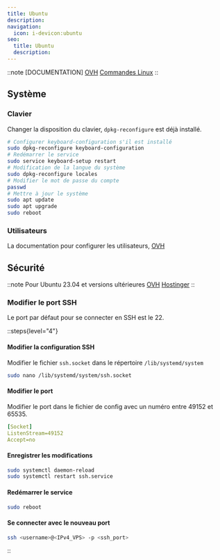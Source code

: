 ```yaml
---
title: Ubuntu
description: 
navigation:
  icon: i-devicon:ubuntu
seo:
  title: Ubuntu
  description: 
---
```



::note
[DOCUMENTATION]
[OVH](https://help.ovhcloud.com/csm/fr-vps-security-tips?id=kb_article_view&sysparm_article=KB0047708)
[Commandes Linux](https://www.hostinger.fr/tutoriels/commandes-linux)
::

## Système

### Clavier

Changer la disposition du clavier, `dpkg-reconfigure` est déjà installé.

```bash
# Configurer keyboard-configuration s'il est installé
sudo dpkg-reconfigure keyboard-configuration
# Redémarrer le service
sudo service keyboard-setup restart
# Modification de la langue du système
sudo dpkg-reconfigure locales
# Modifier le mot de passe du compte
passwd
# Mettre à jour le système
sudo apt update
sudo apt upgrade
sudo reboot
```

### Utilisateurs

La documentation pour configurer les utilisateurs, [OVH](https://help.ovhcloud.com/csm/fr-dedicated-servers-root-password?id=kb_article_view&sysparm_article=KB0043315#unprivileged)

## Sécurité

::note
Pour Ubuntu 23.04 et versions ultérieures
[OVH](https://help.ovhcloud.com/csm/fr-vps-security-tips?id=kb_article_view&sysparm_article=KB0047708)
[Hostinger](https://www.hostinger.fr/tutoriels/securite-vps#1_Recherchez_la_securisation_de_votre_hebergement_Web)
::

### Modifier le port SSH

Le port par défaut pour se connecter en SSH est le 22.

::steps{level="4"}

#### Modifier la configuration SSH

Modifier le fichier `ssh.socket` dans le répertoire `/lib/systemd/system`
```bash
sudo nano /lib/systemd/system/ssh.socket
```

#### Modifier le port

Modifier le port dans le fichier de config avec un numéro entre 49152 et 65535.
```yml [lib/systemd/system/ssh.socket]
[Socket]
ListenStream=49152
Accept=no
```

#### Enregistrer les modifications

```bash
sudo systemctl daemon-reload
sudo systemctl restart ssh.service
```

#### Redémarrer le service

```bash
sudo reboot
```

#### Se connecter avec le nouveau port

```bash
ssh <username>@<IPv4_VPS> -p <ssh_port>
```

::
